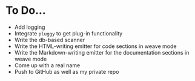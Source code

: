 # To Do...

* Add logging
* Integrate `pluggy` to get plug-in functionality
* Write the db-based scanner
* Write the HTML-writing emitter for code sections in weave mode
* Write the Markdown-writing emitter for the documentation sections in weave mode
* Come up with a real name
* Push to GitHub as well as my private repo
